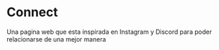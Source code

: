 # Connect

Una pagina web que esta inspirada en Instagram y Discord para poder relacionarse de una mejor manera
